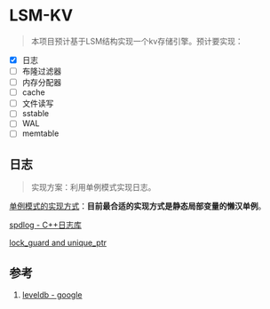 # LSM-KV

> 本项目预计基于LSM结构实现一个kv存储引擎。预计要实现：

- [x] 日志
- [ ] 布隆过滤器
- [ ] 内存分配器
- [ ] cache
- [ ] 文件读写
- [ ] sstable
- [ ] WAL
- [ ] memtable

## 日志

> 实现方案：利用单例模式实现日志。

[单例模式的实现方式](https://blog.csdn.net/unonoi/article/details/121138176)：**目前最合适的实现方式是静态局部变量的懒汉单例**。

[spdlog - C++日志库](https://blog.xiyoulinux.com/blog/104106245)

[lock_guard and unique_ptr](https://www.cnblogs.com/linuxAndMcu/p/14576646.html)

## 参考

1. [leveldb - google](https://github.com/google/leveldb)
